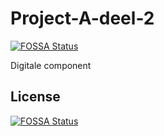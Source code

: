 # Project-A-deel-2
[![FOSSA Status](https://app.fossa.com/api/projects/git%2Bgithub.com%2FRayanmrf%2FProject-A-deel-2.svg?type=shield)](https://app.fossa.com/projects/git%2Bgithub.com%2FRayanmrf%2FProject-A-deel-2?ref=badge_shield)

Digitale component


## License
[![FOSSA Status](https://app.fossa.com/api/projects/git%2Bgithub.com%2FRayanmrf%2FProject-A-deel-2.svg?type=large)](https://app.fossa.com/projects/git%2Bgithub.com%2FRayanmrf%2FProject-A-deel-2?ref=badge_large)